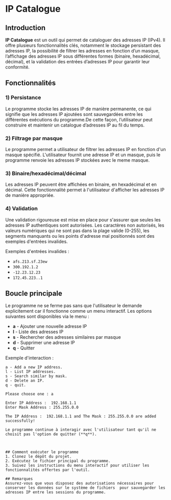 # IP Catalogue

## Introduction
**IP Catalogue** est un outil qui permet de cataloguer des adresses IP (IPv4). Il offre plusieurs fonctionnalités clés, notamment le stockage persistant des adresses IP, la possibilité de filtrer les adresses en fonction d’un masque, l’affichage des adresses IP sous différentes formes (binaire, hexadécimal, décimal), et la validation des entrées d’adresses IP pour garantir leur conformité.

## Fonctionnalités

### 1) Persistance
Le programme stocke les adresses IP de manière permanente, ce qui signifie que les adresses IP ajoutées sont sauvegardées entre les différentes exécutions du programme.De cette façon, l’utilisateur peut construire et maintenir un catalogue d’adresses IP au fil du temps.

### 2) Filtrage par masque
Le programme permet a utilisateur de filtrer les adresses IP en fonction d'un masque spécifié. L'utilisateur fournit une adresse IP et un masque, puis le programme renvoie les adresses IP stockées avec le meme masque.

### 3) Binaire/hexadécimal/décimal
Les adresses IP peuvent être affichées en binaire, en hexadécimal et en décimal. Cette fonctionnalité permet à l'utilisateur d'afficher les adresses IP de manière appropriée.



### 4) Validation
Une validation rigoureuse est mise en place pour s'assurer que seules les adresses IP authentiques sont autorisées. Les caractères non autorisés, les valeurs numériques qui ne sont pas dans la plage valide (0-255), les segments manquants ou les points d'adresse mal positionnés sont des exemples d'entrées invalides.

Exemples d'entrées invalides :
- `afs.213.sf.23ew`
- `300.192.1.2`
- `-12.23.12.23`
- `172.45.223..1`

## Boucle principale
Le programme ne se ferme pas sans que l'utilisateur le demande explicitement car il fonctionne comme un menu interactif. Les options suivantes sont disponibles via le menu :
- **a** - Ajouter une nouvelle adresse IP
- **l** - Liste des adresses IP
- **s** - Rechercher des adresses similaires par masque
- **d** - Supprimer une adresse IP
- **q** - Quitter



Exemple d'interaction :
```
a - Add a new IP address.
l - List IP addresses.
s - Search similar by mask.
d - Delete an IP.
q - quit.

Please choose one : a

Enter IP Address :  192.168.1.1
Enter Mask Address : 255.255.0.0

The IP Address :  192.168.1.1 and The Mask : 255.255.0.0 are added successfully!

Le programme continue à interagir avec l'utilisateur tant qu'il ne choisit pas l'option de quitter (**q**).



## Comment exécuter le programme
1. Clonez le dépôt du projet.
2. Exécutez le fichier principal du programme.
3. Suivez les instructions du menu interactif pour utiliser les fonctionnalités offertes par l'outil.

## Remarques
Assurez-vous que vous disposez des autorisations nécessaires pour conserver les données sur le système de fichiers  pour sauvegarder les adresses IP entre les sessions du programme.